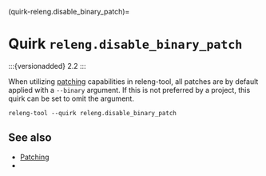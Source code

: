 (quirk-releng.disable_binary_patch)=
# Quirk `releng.disable_binary_patch`

:::{versionadded} 2.2
:::

When utilizing [patching](/guides/patching) capabilities in releng-tool,
all patches are by default applied with a `--binary` argument. If this
is not preferred by a project, this quirk can be set to omit the argument.

```
releng-tool --quirk releng.disable_binary_patch
```

## See also

- [Patching](/guides/patching)
- [](quirks)
